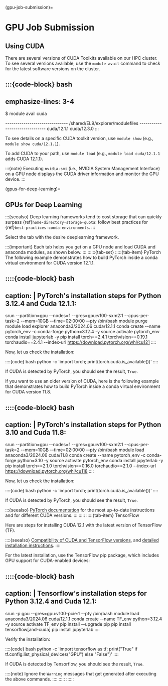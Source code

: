 (gpu-job-submission)=
# GPU Job Submission

## Using CUDA
There are several versions of CUDA Toolkits available on our HPC cluster. To see several versions available, use the `module avail` command to check for the latest software versions on the cluster.

:::{code-block} bash
---
emphasize-lines: 3-4
---
$ module avail cuda

------------------------------- /shared/EL9/explorer/modulefiles -------------------------------
cuda/12.1.1    cuda/12.3.0
:::

To see details on a specific CUDA toolkit version, use `module show` (e.g., `module show cuda/12.1.1`).

To add CUDA to your path, use `module load` (e.g., `module load cuda/12.1.1` adds CUDA 12.1.1).

:::{note}
Executing `nvidia-smi` (i.e., NVIDIA System Management Interface) on a GPU node displays the CUDA driver information and monitor the GPU device.
:::

(gpus-for-deep-learning)=
## GPUs for Deep Learning

:::{seealso}
Deep learning frameworks tend to cost storage that can quickly surpass {ref}`home-directory-storage-quota`: follow best practices for {ref}`best-practices-conda-environments`.
:::

Select the tab with the desire deeplearning framework.

:::{important}
Each tab helps you get on a GPU node and load CUDA and anaconda modules, as shown below.
:::
::::::{tab-set}
:::::{tab-item} PyTorch
The following example demonstrates how to build PyTorch inside a conda virtual environment for CUDA version 12.1.1.

::::{code-block} bash
---------------------
caption: |
    PyTorch's installation steps for Python 3.12.4 and Cuda 12.1.1:
---
srun --partition=gpu --nodes=1 --gres=gpu:v100-sxm2:1 --cpus-per-task=2 --mem=10GB --time=02:00:00 --pty /bin/bash
module purge
module load explorer anaconda3/2024.06 cuda/12.1.1
conda create --name pytorch_env -c conda-forge python=3.12.4 -y
source activate pytorch_env
conda install jupyterlab -y
pip install torch==2.4.1 torchvision==0.19.1 torchaudio==2.4.1 --index-url https://download.pytorch.org/whl/cu121
::::

Now, let us check the installation:

::::{code} bash
python -c 'import torch; print(torch.cuda.is_available())'
::::

If CUDA is detected by PyTorch, you should see the result, `True`.

If you want to use an older version of CUDA, here is the following example that demonstrates how to build PyTorch inside a conda virtual environment for CUDA version 11.8.

::::{code-block} bash
---------------------
caption: |
    PyTorch's installation steps for Python 3.10 and Cuda 11.8:
---
srun --partition=gpu --nodes=1 --gres=gpu:v100-sxm2:1 --cpus-per-task=2 --mem=10GB --time=02:00:00 --pty /bin/bash
module load anaconda3/2024.06 cuda/11.8
conda create --name pytorch_env -c conda-forge python=3.10 -y
source activate pytorch_env
conda install jupyterlab -y
pip install torch==2.1.0 torchvision==0.16.0 torchaudio==2.1.0 --index-url https://download.pytorch.org/whl/cu118
::::

Now, let us check the installation:

::::{code} bash
python -c 'import torch; print(torch.cuda.is_available())'
::::

If CUDA is detected by PyTorch, you should see the result, `True`.

:::{seealso}
[PyTorch documentation](https://pytorch.org/) for the most up-to-date instructions and for different CUDA versions.
:::
:::::
:::::{tab-item} TensorFlow

Here are steps for installing CUDA 12.1 with the latest version of TensorFlow (TF).

::::{seealso}
[Compatibility of CUDA and TensorFlow versions](https://www.tensorflow.org/install/source#gpu), and [detailed installation instructions](https://www.tensorflow.org/install/pip).
::::

For the latest installation, use the TensorFlow pip package, which includes GPU support for CUDA-enabled devices:

::::{code-block} bash
---------------------
caption: |
    Tensorflow's installation steps for Python 3.12.4 and Cuda 12.1:
---
srun -p gpu --gres=gpu:v100-pcie:1 --pty /bin/bash
module load anaconda3/2024.06 cuda/12.1.1
conda create --name TF_env python=3.12.4 -y
source activate TF_env
pip install --upgrade pip
pip install tensorflow[and-cuda]
pip install jupyterlab
::::

Verify the installation:

::::{code} bash
python -c 'import tensorflow as tf; print("True" if tf.config.list_physical_devices("GPU") else "False")'
::::

If CUDA is detected by Tensorflow, you should see the result, `True`.

::::{note}
Ignore the `Warning` messages that get generated after executing the above commands.
::::
:::::
::::::

